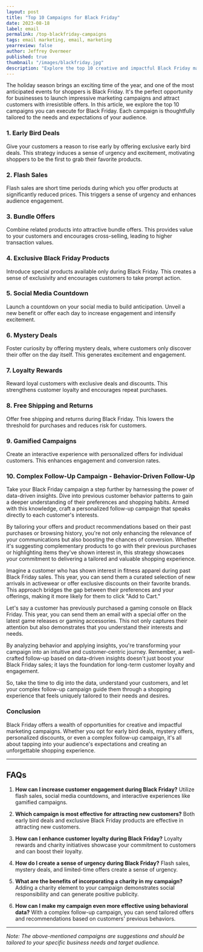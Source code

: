 ```yaml
---
layout: post
title: "Top 10 Campaigns for Black Friday"
date: 2023-08-18
label: email
permalink: /top-blackfriday-campaigns
tags: email marketing, email, marketing
yearreview: false
author: Jeffrey Overmeer
published: true
thumbnail: "/images/blackfriday.jpg"
description: "Explore the top 10 creative and impactful Black Friday marketing campaigns to attract and engage customers. Learn about early bird deals, flash sales, bundle offers, and more. Enhance customer loyalty, create urgency, and make the most of this exciting shopping event."
---
```



The holiday season brings an exciting time of the year, and one of the most anticipated events for shoppers is Black Friday. It's the perfect opportunity for businesses to launch impressive marketing campaigns and attract customers with irresistible offers. In this article, we explore the top 10 campaigns you can execute for Black Friday. Each campaign is thoughtfully tailored to the needs and expectations of your audience.

### **1. Early Bird Deals**

Give your customers a reason to rise early by offering exclusive early bird deals. This strategy induces a sense of urgency and excitement, motivating shoppers to be the first to grab their favorite products.

### **2. Flash Sales**

Flash sales are short time periods during which you offer products at significantly reduced prices. This triggers a sense of urgency and enhances audience engagement.

### **3. Bundle Offers**

Combine related products into attractive bundle offers. This provides value to your customers and encourages cross-selling, leading to higher transaction values.

### **4. Exclusive Black Friday Products**

Introduce special products available only during Black Friday. This creates a sense of exclusivity and encourages customers to take prompt action.

### **5. Social Media Countdown**

Launch a countdown on your social media to build anticipation. Unveil a new benefit or offer each day to increase engagement and intensify excitement.

### **6. Mystery Deals**

Foster curiosity by offering mystery deals, where customers only discover their offer on the day itself. This generates excitement and engagement.

### **7. Loyalty Rewards**

Reward loyal customers with exclusive deals and discounts. This strengthens customer loyalty and encourages repeat purchases.

### **8. Free Shipping and Returns**

Offer free shipping and returns during Black Friday. This lowers the threshold for purchases and reduces risk for customers.

### **9. Gamified Campaigns**

Create an interactive experience with personalized offers for individual customers. This enhances engagement and conversion rates.

### **10. Complex Follow-Up Campaign - Behavior-Driven Follow-Up**

Take your Black Friday campaign a step further by harnessing the power of data-driven insights. Dive into previous customer behavior patterns to gain a deeper understanding of their preferences and shopping habits. Armed with this knowledge, craft a personalized follow-up campaign that speaks directly to each customer's interests.

By tailoring your offers and product recommendations based on their past purchases or browsing history, you're not only enhancing the relevance of your communications but also boosting the chances of conversion. Whether it's suggesting complementary products to go with their previous purchases or highlighting items they've shown interest in, this strategy showcases your commitment to delivering a tailored and valuable shopping experience.

Imagine a customer who has shown interest in fitness apparel during past Black Friday sales. This year, you can send them a curated selection of new arrivals in activewear or offer exclusive discounts on their favorite brands. This approach bridges the gap between their preferences and your offerings, making it more likely for them to click "Add to Cart."

Let's say a customer has previously purchased a gaming console on Black Friday. This year, you can send them an email with a special offer on the latest game releases or gaming accessories. This not only captures their attention but also demonstrates that you understand their interests and needs.

By analyzing behavior and applying insights, you're transforming your campaign into an intuitive and customer-centric journey. Remember, a well-crafted follow-up based on data-driven insights doesn't just boost your Black Friday sales; it lays the foundation for long-term customer loyalty and engagement.

So, take the time to dig into the data, understand your customers, and let your complex follow-up campaign guide them through a shopping experience that feels uniquely tailored to their needs and desires.



### **Conclusion**

Black Friday offers a wealth of opportunities for creative and impactful marketing campaigns. Whether you opt for early bird deals, mystery offers, personalized discounts, or even a complex follow-up campaign, it's all about tapping into your audience's expectations and creating an unforgettable shopping experience.

---

## **FAQs**

1. **How can I increase customer engagement during Black Friday?**
   Utilize flash sales, social media countdowns, and interactive experiences like gamified campaigns.

2. **Which campaign is most effective for attracting new customers?**
   Both early bird deals and exclusive Black Friday products are effective in attracting new customers.

3. **How can I enhance customer loyalty during Black Friday?**
   Loyalty rewards and charity initiatives showcase your commitment to customers and can boost their loyalty.

4. **How do I create a sense of urgency during Black Friday?**
   Flash sales, mystery deals, and limited-time offers create a sense of urgency.

5. **What are the benefits of incorporating a charity in my campaign?**
   Adding a charity element to your campaign demonstrates social responsibility and can generate positive publicity.

6. **How can I make my campaign even more effective using behavioral data?**
   With a complex follow-up campaign, you can send tailored offers and recommendations based on customers' previous behaviors.

---

*Note: The above-mentioned campaigns are suggestions and should be tailored to your specific business needs and target audience.*